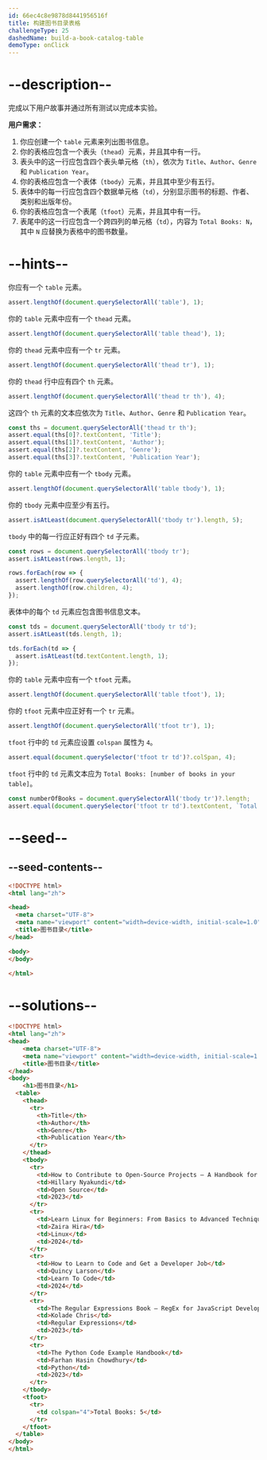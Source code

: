 ```yaml
---
id: 66ec4c8e9878d8441956516f
title: 构建图书目录表格
challengeType: 25
dashedName: build-a-book-catalog-table
demoType: onClick
---
```


# --description--

完成以下用户故事并通过所有测试以完成本实验。

**用户需求：**

1. 你应创建一个 `table` 元素来列出图书信息。
1. 你的表格应包含一个表头（`thead`）元素，并且其中有一行。
1. 表头中的这一行应包含四个表头单元格（`th`），依次为 `Title`、`Author`、`Genre` 和 `Publication Year`。
1. 你的表格应包含一个表体（`tbody`）元素，并且其中至少有五行。
1. 表体中的每一行应包含四个数据单元格（`td`），分别显示图书的标题、作者、类别和出版年份。
1. 你的表格应包含一个表尾（`tfoot`）元素，并且其中有一行。
1. 表尾中的这一行应包含一个跨四列的单元格（`td`），内容为 `Total Books: N`，其中 `N` 应替换为表格中的图书数量。

# --hints--

你应有一个 `table` 元素。

```js
assert.lengthOf(document.querySelectorAll('table'), 1);
```

你的 `table` 元素中应有一个 `thead` 元素。

```js
assert.lengthOf(document.querySelectorAll('table thead'), 1);
```

你的 `thead` 元素中应有一个 `tr` 元素。

```js
assert.lengthOf(document.querySelectorAll('thead tr'), 1);
```

你的 `thead` 行中应有四个 `th` 元素。

```js
assert.lengthOf(document.querySelectorAll('thead tr th'), 4);
```

这四个 `th` 元素的文本应依次为 `Title`、`Author`、`Genre` 和 `Publication Year`。

```js
const ths = document.querySelectorAll('thead tr th');
assert.equal(ths[0]?.textContent, 'Title');
assert.equal(ths[1]?.textContent, 'Author');
assert.equal(ths[2]?.textContent, 'Genre');
assert.equal(ths[3]?.textContent, 'Publication Year');
```

你的 `table` 元素中应有一个 `tbody` 元素。

```js
assert.lengthOf(document.querySelectorAll('table tbody'), 1);
```

你的 `tbody` 元素中应至少有五行。

```js
assert.isAtLeast(document.querySelectorAll('tbody tr').length, 5);
```

`tbody` 中的每一行应正好有四个 `td` 子元素。

```js
const rows = document.querySelectorAll('tbody tr');
assert.isAtLeast(rows.length, 1);

rows.forEach(row => {
  assert.lengthOf(row.querySelectorAll('td'), 4);
  assert.lengthOf(row.children, 4);
});
```

表体中的每个 `td` 元素应包含图书信息文本。

```js
const tds = document.querySelectorAll('tbody tr td');
assert.isAtLeast(tds.length, 1);

tds.forEach(td => {
  assert.isAtLeast(td.textContent.length, 1);
});
```

你的 `table` 元素中应有一个 `tfoot` 元素。

```js
assert.lengthOf(document.querySelectorAll('table tfoot'), 1);
```

你的 `tfoot` 元素中应正好有一个 `tr` 元素。

```js
assert.lengthOf(document.querySelectorAll('tfoot tr'), 1);
```

`tfoot` 行中的 `td` 元素应设置 `colspan` 属性为 `4`。

```js
assert.equal(document.querySelector('tfoot tr td')?.colSpan, 4);
```

`tfoot` 行中的 `td` 元素文本应为 `Total Books: [number of books in your table]`。

```js
const numberOfBooks = document.querySelectorAll('tbody tr')?.length;
assert.equal(document.querySelector('tfoot tr td').textContent, `Total Books: ${numberOfBooks}`);
```

# --seed--

## --seed-contents--

```html
<!DOCTYPE html>
<html lang="zh">

<head>
  <meta charset="UTF-8">
  <meta name="viewport" content="width=device-width, initial-scale=1.0">
  <title>图书目录</title>
</head>

<body>
</body>

</html>
```

# --solutions--

```html
<!DOCTYPE html>
<html lang="zh">
<head>
    <meta charset="UTF-8">
    <meta name="viewport" content="width=device-width, initial-scale=1.0">
    <title>图书目录</title>
</head>
<body>
    <h1>图书目录</h1>
  <table>
    <thead>
      <tr>
        <th>Title</th>
        <th>Author</th>
        <th>Genre</th>
        <th>Publication Year</th>
      </tr>
    </thead>
    <tbody>
      <tr>
        <td>How to Contribute to Open-Source Projects – A Handbook for Beginners</td>
        <td>Hillary Nyakundi</td>
        <td>Open Source</td>
        <td>2023</td>
      </tr>
      <tr>
        <td>Learn Linux for Beginners: From Basics to Advanced Techniques</td>
        <td>Zaira Hira</td>
        <td>Linux</td>
        <td>2024</td>
      </tr>
      <tr>
        <td>How to Learn to Code and Get a Developer Job</td>
        <td>Quincy Larson</td>
        <td>Learn To Code</td>
        <td>2024</td>
      </tr>
      <tr>
        <td>The Regular Expressions Book – RegEx for JavaScript Developers</td>
        <td>Kolade Chris</td>
        <td>Regular Expressions</td>
        <td>2023</td>
      </tr>
      <tr>
        <td>The Python Code Example Handbook</td>
        <td>Farhan Hasin Chowdhury</td>
        <td>Python</td>
        <td>2023</td>
      </tr>
    </tbody>
    <tfoot>
      <tr>
        <td colspan="4">Total Books: 5</td>
      </tr>
    </tfoot>
  </table>
</body>
</html>
```

